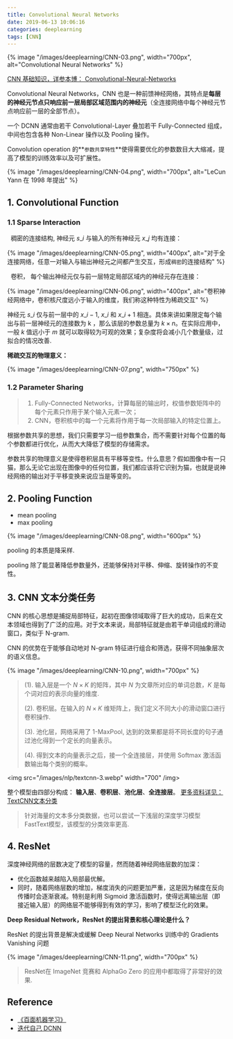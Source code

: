 ```yaml
---
title: Convolutional Neural Networks
date: 2019-06-13 10:06:16
categories: deeplearning
tags: [CNN]
---
```


{% image "/images/deeplearning/CNN-03.png", width="700px", alt="Convolutional Neural Networks" %}

<!-- more -->

[CNN 基础知识，详参本博： Convolutional-Neural-Networks](/deeplearning/#4-Convolutional-Neural-Networks)

Convolutional Neural Networks，CNN 也是一种前馈神经网络，其特点是**每层的神经元节点只响应前一层局部区域范围内的神经元**（全连接网络中每个神经元节点响应前一层的全部节点）。

一个 DCNN 通常由若干 Convolutional-Layer 叠加若干 Fully-Connected 组成，中间也包含各种 Non-Linear 操作以及 Pooling 操作。

Convolution operation 的**`参数共享特性`**使得需要优化的参数数目大大缩减，提高了模型的训练效率以及可扩展性。

{% image "/images/deeplearning/CNN-04.png", width="700px", alt="LeCun Yann 在 1998 年提出" %}

## 1. Convolutional Function

### 1.1 Sparse Interaction

&nbsp;&nbsp;稠密的连接结构,  神经元 $s\_i$ 与输入的所有神经元 $x\_j$ 均有连接：

{% image "/images/deeplearning/CNN-05.png", width="400px", alt="对于全连接网络，任意一对输入与输出神经元之间都产生交互，形成`稠密`的连接结构" %}

&nbsp;&nbsp;卷积， 每个输出神经元仅与前一层特定局部区域内的神经元存在连接：

{% image "/images/deeplearning/CNN-06.png", width="400px", alt="卷积神经网络中，卷积核尺度远小于输入的维度，我们称这种特性为稀疏交互" %}

神经元 $s\_i$ 仅与前一层中的 $x\_{i−1}$, $x\_i$ 和 $x\_{i+1}$ 相连。具体来讲如果限定每个输出与前一层神经元的连接数为 k ，那么该层的参数总量为 $k×n$。在实际应用中，一般 $k$ 值远小于 $m$ 就可以取得较为可观的效果；复杂度将会减小几个数量级，过拟合的情况改善.
 
 **稀疏交互的物理意义：**
 
 {% image "/images/deeplearning/CNN-07.png", width="750px" %}

### 1.2 Parameter Sharing

> 1. Fully-Connected Networks，计算每层的输出时，权值参数矩阵中的每个元素只作用于某个输入元素一次；
> 2. CNN，卷积核中的每一个元素将作用于每一次局部输入的特定位置上。

根据参数共享的思想，我们只需要学习一组参数集合，而不需要针对每个位置的每个参数都进行优化，从而大大降低了模型的存储需求。

参数共享的物理意义是使得卷积层具有平移等变性。什么意思？假如图像中有一只猫，那么无论它出现在图像中的任何位置，我们都应该将它识别为猫，也就是说神经网络的输出对于平移变换来说应当是等变的。

## 2. Pooling Function

- mean pooling
- max pooling

 {% image "/images/deeplearning/CNN-08.png", width="600px" %}

pooling 的本质是降采样.

pooling 除了能显著降低参数量外，还能够保持对平移、伸缩、旋转操作的不变性。

## 3. CNN 文本分类任务

CNN 的核心思想是捕捉局部特征，起初在图像领域取得了巨大的成功，后来在文本领域也得到了广泛的应用。对于文本来说，局部特征就是由若干单词组成的滑动窗口，类似于 N-gram.

CNN 的优势在于能够自动地对 N-gram 特征进行组合和筛选，获得不同抽象层次的语义信息。

 {% image "/images/deeplearning/CNN-10.png", width="700px" %}

> (1). 输入层是一个 $N×K$ 的矩阵，其中 $N$ 为文章所对应的单词总数，$K$ 是每个词对应的表示向量的维度.
> 
> (2). 卷积层。在输入的 $N×K$ 维矩阵上，我们定义不同大小的滑动窗口进行卷积操作.
> 
> (3). 池化层，网络采用了 1-MaxPool, 达到的效果都是将不同长度的句子通过池化得到一个定长的向量表示。
> 
> (4). 得到文本的向量表示之后，接一个全连接层，并使用 Softmax 激活函数输出每个类别的概率。

<img src="/images/nlp/textcnn-3.webp" width="700" /img>

整个模型由四部分构成： **输入层**、**卷积层**、**池化层**、**全连接层**。 [更多资料详见： TextCNN文本分类](/2018/12/16/nlp/textCNN/)

> 针对海量的文本多分类数据，也可以尝试一下浅层的深度学习模型 FastText模型，该模型的分类效率更高.

## 4. ResNet

深度神经网络的层数决定了模型的容量，然而随着神经网络层数的加深：

- 优化函数越来越陷入局部最优解。
- 同时，随着网络层数的增加，梯度消失的问题更加严重，这是因为梯度在反向传播时会逐渐衰减。特别是利用 Sigmoid 激活函数时，使得远离输出层（即接近输入层）的网络层不能够得到有效的学习，影响了模型泛化的效果。

**Deep Residual Network，ResNet 的提出背景和核心理论是什么？**

ResNet 的提出背景是解决或缓解 Deep Neural Networks 训练中的 Gradients Vanishing 问题

 {% image "/images/deeplearning/CNN-11.png", width="700px" %}

> ResNet在 ImageNet 竞赛和 AlphaGo Zero 的应用中都取得了非常好的效果.

## Reference

- [《百面机器学习》](https://book.douban.com/subject/30285146/)
- [迭代自己 DCNN](http://www.iterate.site/post/01-数字的张力/02-机器学习/01-机器学习理论/03-深度学习/02-深度学习/01-前向神经网络/05-深度卷积神经网络/)